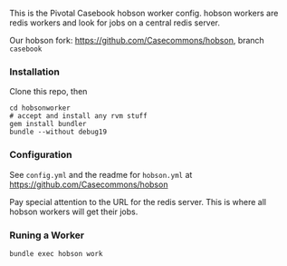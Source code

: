 This is the Pivotal Casebook hobson worker config. hobson workers are redis workers and look for jobs on a central redis server.

Our hobson fork: https://github.com/Casecommons/hobson, branch `casebook` 

### Installation

Clone this repo, then

    cd hobsonworker
    # accept and install any rvm stuff
    gem install bundler
    bundle --without debug19

### Configuration
See `config.yml` and the readme for `hobson.yml` at https://github.com/Casecommons/hobson

Pay special attention to the URL for the redis server. This is where all hobson workers will get their jobs.

### Runing a Worker

    bundle exec hobson work 
